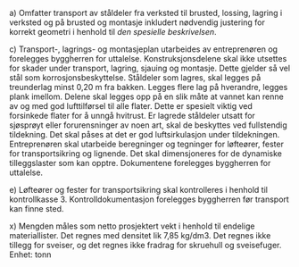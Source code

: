 a) Omfatter transport av ståldeler fra verksted til brusted, lossing, lagring i verksted og på brusted og montasje inkludert nødvendig justering for korrekt geometri i henhold til *den spesielle beskrivelsen*.

c) Transport-, lagrings- og montasjeplan utarbeides av entreprenøren og forelegges byggherren for uttalelse.
Konstruksjonsdelene skal ikke utsettes for skader under transport, lagring, sjauing og montasje. Dette gjelder så vel stål som korrosjonsbeskyttelse.
Ståldeler som lagres, skal legges på treunderlag minst 0,20 m fra bakken. Legges flere lag på hverandre, legges plank imellom.
Delene skal legges opp på en slik måte at vannet kan renne av og med god lufttilførsel til alle flater. Dette er spesielt viktig ved forsinkede flater for å unngå hvitrust.
Er lagrede ståldeler utsatt for sjøsprøyt eller forurensninger av noen art, skal de beskyttes ved fullstendig tildekning. Det skal påses at det er god luftsirkulasjon under tildekningen.
Entreprenøren skal utarbeide beregninger og tegninger for løfteører, fester for transportsikring og lignende. Det skal dimensjoneres for de dynamiske tilleggslaster som kan opptre. Dokumentene forelegges byggherren for uttalelse.

e) Løfteører og fester for transportsikring skal kontrolleres i henhold til kontrollkasse 3. Kontrolldokumentasjon forelegges byggherren før transport kan finne sted.

x) Mengden måles som netto prosjektert vekt i henhold til endelige materiallister. Det regnes med densitet lik 7,85 kg/dm3. Det regnes ikke tillegg for sveiser, og det regnes ikke fradrag for skruehull og sveisefuger. Enhet: tonn

